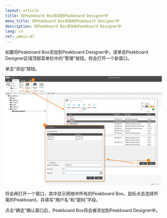 ```yaml
---
layout: article
title: 将Peakboard Box添加到Peakboard Designer中
menu_title: 将Peakboard Box添加到Peakboard Designer中
description: 将Peakboard Box添加到Peakboard Designer中
lang: cn
ref: admin-07
---
```


如要将Peakboard Box添加到Peakboard Designer中，请单击Peakboard Designer区域顶部菜单栏中的“管理”按钮。将会打开一个新窗口。

单击“添加”按钮。

![Deploy Dialog](/assets/images/admin/add/deploy-dialog.png)

将会再打开一个窗口，其中显示网络中所有的Peakboard Box。鼠标点击选择所需的Peakboard，并填写“用户名”和“密码”字段。

点击“确定”确认窗口后，Peakboard Box将会被添加到Peakboard Designer中。
